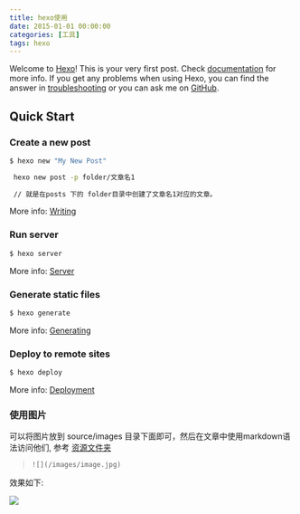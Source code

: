 ```yaml
---
title: hexo使用
date: 2015-01-01 00:00:00
categories: [工具]
tags: hexo
---
```

Welcome to [Hexo](https://hexo.io/)! This is your very first post. Check [documentation](https://hexo.io/docs/) for more info. If you get any problems when using Hexo, you can find the answer in [troubleshooting](https://hexo.io/docs/troubleshooting.html) or you can ask me on [GitHub](https://github.com/hexojs/hexo/issues).

<!-- more -->

## Quick Start

### Create a new post

``` bash
$ hexo new "My New Post"

 hexo new post -p folder/文章名1
 
 // 就是在posts 下的 folder目录中创建了文章名1对应的文章。

```


More info: [Writing](https://hexo.io/docs/writing.html)

### Run server

``` bash
$ hexo server
```

More info: [Server](https://hexo.io/docs/server.html)

### Generate static files

``` bash
$ hexo generate
```

More info: [Generating](https://hexo.io/docs/generating.html)

### Deploy to remote sites

``` bash
$ hexo deploy
```

More info: [Deployment](https://hexo.io/docs/deployment.html)

### 使用图片

可以将图片放到 source/images 目录下面即可，然后在文章中使用markdown语法访问他们, 参考 [资源文件夹](https://fuhailin.github.io/Hexo-images/)

>  `![](/images/image.jpg)`

效果如下:

![](/images/assets/40703300-d32f-11ea-938e-f5ee97dc461f.jpg)

